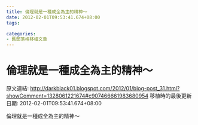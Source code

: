 ```yaml
---
title: 倫理就是一種成全為主的精神～
date: 2012-02-01T09:53:41.674+08:00
tags: 

categories:
- 舊部落格移植文章
---
```


# 倫理就是一種成全為主的精神～

原文連結: http://darkblack01.blogspot.com/2012/01/blog-post_31.html?showComment=1328061221674#c907466661983680954
移植時的最後更新日期: 2012-02-01T09:53:41.674+08:00

倫理就是一種成全為主的精神～
